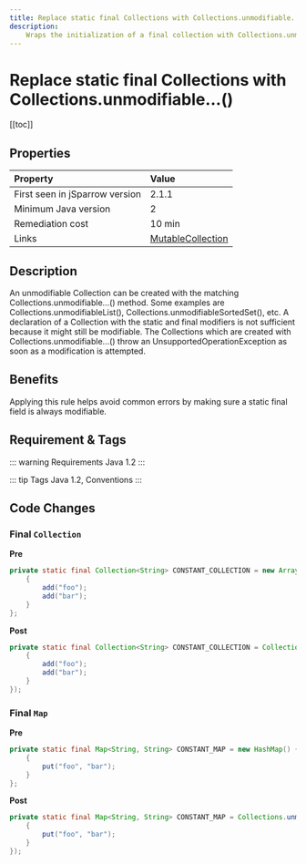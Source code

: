 ```yaml
---
title: Replace static final Collections with Collections.unmodifiable...()
description:
    Wraps the initialization of a final collection with Collections.unmodifiable...()
---
```


# Replace static final Collections with Collections.unmodifiable...()

[[toc]]

## Properties

| Property                        | Value |
|:------------------------------- |:----- |
| First seen in jSparrow version  | 2.1.1 |
| Minimum Java version            | 2     |
| Remediation cost                | 10 min |
| Links                           | [MutableCollection](http://findbugs.sourceforge.net/bugDescriptions.html#MS_MUTABLE_COLLECTION) |

## Description

An unmodifiable Collection can be created with the matching Collections.unmodifiable...() method. 
 Some examples are Collections.unmodifiableList(), Collections.unmodifiableSortedSet(), etc.
A declaration of a Collection with the static and final modifiers is not sufficient because it might still be 
 modifiable.
The Collections which are created with Collections.unmodifiable...() throw an 
 UnsupportedOperationException as soon as a modification is attempted.

## Benefits

Applying this rule helps avoid common errors by making sure a static final field is always modifiable. 

## Requirement & Tags

::: warning Requirements
Java 1.2
:::

::: tip Tags
Java 1.2, Conventions
:::

## Code Changes

### Final `Collection`

__Pre__
```java
private static final Collection<String> CONSTANT_COLLECTION = new ArrayList<String>() {
    {
        add("foo");
        add("bar");
    }
};
```

__Post__
```java
private static final Collection<String> CONSTANT_COLLECTION = Collections.unmodifiableCollection(new ArrayList<String>() {
    {
        add("foo");
        add("bar");
    }
});
```

### Final `Map`
__Pre__
```java
private static final Map<String, String> CONSTANT_MAP = new HashMap() {
    {
        put("foo", "bar");
    }
};
```

__Post__
```java
private static final Map<String, String> CONSTANT_MAP = Collections.unmodifiableMap(new HashMap() {
    {
        put("foo", "bar");
    }
});
```